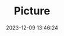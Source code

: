 ---
weight: 1
images:
- /images/edited/122.jpeg
title: Picture
date: 2023-12-09 13:46:24
tags: [luminarneo,work,ILCE-7M3,24.0,car]
---